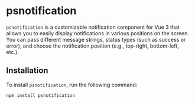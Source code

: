 # psnotification

`psnotification` is a customizable notification component for Vue 3 that allows you to easily display notifications in various positions on the screen. You can pass different message strings, status types (such as success or error), and choose the notification position (e.g., top-right, bottom-left, etc.).

## Installation

To install `psnotification`, run the following command:

```bash
npm install psnotification
